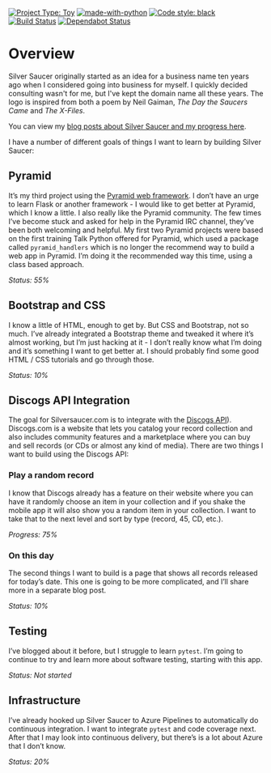 [![Project Type: Toy](https://img.shields.io/badge/project%20type-toy-blue)](https://project-types.github.io/#toy)
[![made-with-python](https://img.shields.io/badge/Made%20with-Python-1f425f.svg)](https://www.python.org/)
[![Code style: black](https://img.shields.io/badge/code%20style-black-000000.svg)](https://github.com/ambv/black)
[![Build Status](https://dev.azure.com/prcutler/Silver%20Saucer/_apis/build/status/prcutler.silversaucer?branchName=main)](https://dev.azure.com/prcutler/Silver%20Saucer/_build/latest?definitionId=8&branchName=main)
[![Dependabot Status](https://api.dependabot.com/badges/status?host=github&repo=prcutler/silversaucer)](https://dependabot.com)

# Overview

Silver Saucer originally started as an idea for a business name ten years ago when I considered going into business for
myself. I quickly decided consulting wasn't for me, but I've kept the domain name all these years. The logo is inspired
from both a poem by Neil Gaiman, *The Day the Saucers Came* and *The X-Files*.

You can view my [blog posts about Silver Saucer and my progress here](https://paulcutler.org/tags/silver-saucer/).


I have a number of different goals of things I want to learn by building Silver Saucer:

## Pyramid

It’s my third project using the [Pyramid web framework](https://www.trypyramid.com). I don’t have an urge to learn Flask
or another framework - I would like to get better at Pyramid, which I know a little. I also really like the Pyramid
community. The few times I’ve become stuck and asked for help in the Pyramid IRC channel, they’ve been both welcoming
and helpful. My first two Pyramid projects were based on the first training Talk Python offered for Pyramid, which used
a package called `pyramid_handlers` which is no longer the recommend way to build a web app in Pyramid. I’m doing it the
recommended way this time, using a class based approach.

*Status: 55%*

## Bootstrap and CSS

I know a little of HTML, enough to get by. But CSS and Bootstrap, not so much. I’ve already integrated a Bootstrap theme
and tweaked it where it’s almost working, but I’m just hacking at it - I don’t really know what I’m doing and it’s
something I want to get better at. I should probably find some good HTML / CSS tutorials and go through those.

*Status: 10%*

## Discogs API Integration

The goal for Silversaucer.com is to integrate with the [Discogs API](https://www.discogs.com/developers/)). Discogs.com
is a website that lets you catalog your record collection and also includes community features and a marketplace where
you can buy and sell records (or CDs or almost any kind of media). There are two things I want to build using the
Discogs API:

### Play a random record

I know that Discogs already has a feature on their website where you can have it randomly choose an item in your
collection and if you shake the mobile app it will also show you a random item in your collection. I want to take that
to the next level and sort by type (record, 45, CD, etc.).

*Progress: 75%*

### On this day

The second things I want to build is a page that shows all records released for today’s date. This one is going to be
more complicated, and I’ll share more in a separate blog post.

*Status: 10%*

## Testing

I’ve blogged about it before, but I struggle to learn `pytest`. I’m going to continue to try and learn more about
software testing, starting with this app.

*Status: Not started*

## Infrastructure

I’ve already hooked up Silver Saucer to Azure Pipelines to automatically do continuous integration. I want to
integrate `pytest` and code coverage next. After that I may look into continuous delivery, but there’s is a lot about
Azure that I don’t know.

*Status: 20%*
